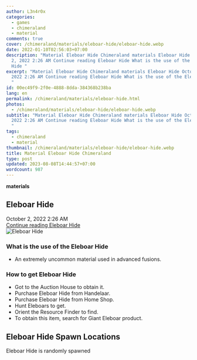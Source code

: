 ```yaml
---
author: L3n4r0x
categories:
  - games
  - chimeraland
  - material
comments: true
cover: /chimeraland/materials/eleboar-hide/eleboar-hide.webp
date: 2022-01-10T02:56:03+07:00
description: "Material Eleboar Hide Chimeraland materials Eleboar Hide October
  2, 2022 2:26 AM Continue reading Eleboar Hide What is the use of the Eleboar
  Hide "
excerpt: "Material Eleboar Hide Chimeraland materials Eleboar Hide October 2,
  2022 2:26 AM Continue reading Eleboar Hide What is the use of the Eleboar Hide
  "
id: 00ec49f9-2f0e-4888-8dda-384368b238ba
lang: en
permalink: /chimeraland/materials/eleboar-hide.html
photos:
  - /chimeraland/materials/eleboar-hide/eleboar-hide.webp
subtitle: "Material Eleboar Hide Chimeraland materials Eleboar Hide October 2,
  2022 2:26 AM Continue reading Eleboar Hide What is the use of the Eleboar Hide
  "
tags:
  - chimeraland
  - material
thumbnail: /chimeraland/materials/eleboar-hide/eleboar-hide.webp
title: Material Eleboar Hide Chimeraland
type: post
updated: 2023-08-08T14:44:57+07:00
wordcount: 987
---
```


<link
  rel="stylesheet"
  href="https://rawcdn.githack.com/dimaslanjaka/Web-Manajemen/870a349/css/bootstrap-5-3-0-alpha3-wrapper.css"
/>
<section id="bootstrap-wrapper">
  <div data-bs-theme="dark">
    <div
      class="row g-0 border rounded overflow-hidden flex-md-row mb-4 shadow-sm position-relative bg-dark text-light"
    >
      <div class="col p-4 d-flex flex-column position-static">
        <strong class="d-inline-block mb-2 text-success">materials</strong>
        <h2 class="mb-0">Eleboar Hide</h2>
        <div class="mb-1 text-muted">October 2, 2022 2:26 AM</div>
        <a
          href="/chimeraland/materials/eleboar-hide.html"
          class="stretched-link d-none text-primary"
          >Continue reading Eleboar Hide</a
        >
      </div>
      <div class="col-auto d-none d-md-block d-lg-block">
        <img
          src="https://www.webmanajemen.com/chimeraland/materials/eleboar-hide/eleboar-hide.webp"
          alt="Eleboar Hide"
        />
      </div>
    </div>
    <div class="row">
      <div class="col-lg-6 col-12 mb-2">
        <div class="card">
          <div class="card-body">
            <h3 class="card-title">What is the use of the Eleboar Hide</h3>
            <div class="card-text">
              <ul>
                <li>
                  An extremely uncommon material used in advanced fusions.
                </li>
              </ul>
            </div>
          </div>
        </div>
      </div>
      <div class="col-lg-6 col-12 mb-2">
        <div class="card">
          <div class="card-body">
            <h3 class="card-title">How to get Eleboar Hide</h3>
            <div class="card-text">
              <ul>
                <li>Got to the Auction House to obtain it.</li>
                <li>Purchase Eleboar Hide from Handelaar.</li>
                <li>Purchase Eleboar Hide from Home Shop.</li>
                <li>Hunt Eleboars to get.</li>
                <li>Orient the Resource Finder to find.</li>
                <li>To obtain this item, search for Giant Eleboar product.</li>
              </ul>
            </div>
          </div>
        </div>
      </div>
      <div class="col-12 mb-2">
        <h2>Eleboar Hide Spawn Locations</h2>
        <p>Eleboar Hide is randomly spawned</p>
      </div>
    </div>
  </div>
</section>
